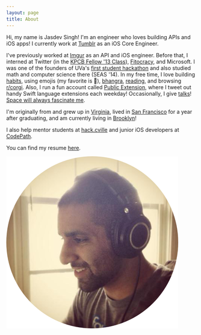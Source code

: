 ```yaml
---
layout: page
title: About
---
```


Hi, my name is Jasdev Singh! I'm an engineer who loves building APIs and iOS apps! I currently work at [Tumblr](https://www.tumblr.com) as an iOS Core Engineer.

I've previously worked at [Imgur](http://imgur.com) as an API and iOS engineer. Before that, I interned at Twitter (in the [KPCB Fellow '13 Class](http://kpcbfellows.com)), [Fitocracy](https://www.fitocracy.com), and Microsoft. I was one of the founders of UVa's [first student hackathon](http://hackuva.io) and also studied math and computer science there (SEAS '14). In my free time, I love building [habits](https://www.coach.me/users/3140daf3d432d7f0065b), using emojis (my favorite is 🚀), [bhangra](https://youtu.be/vXgF-Ezg78c?t=15s), [reading](https://docs.google.com/spreadsheets/d/1_MuAkdaBHq5ib_fEJk6JBA4POMFk0BfIx8jRmbLXEmA/edit?usp=sharing), and browsing [r/corgi](http://imgur.com/r/corgi/top). Also, I run a fun account called [Public Extension](https://twitter.com/publicextension), where I tweet out handy Swift language extensions each weekday! Occasionally, I give [talks](https://github.com/Jasdev/talks)! [Space will always fascinate me](https://twitter.com/jasdev/status/428517906813423616).

I'm originally from and grew up in [Virginia](http://en.wikipedia.org/wiki/Fairfax_Station,_Virginia), lived in [San Francisco](http://en.wikipedia.org/wiki/San_Francisco) for a year after graduating, and am currently living in [Brooklyn](https://en.wikipedia.org/wiki/Brooklyn)!

I also help mentor students at [hack.cville](http://hackcville.com) and junior iOS developers at [CodePath](http://www.codepath.com).

You can find my resume [here](/public/resume.pdf).

![](/public/images/about-pic.png)
